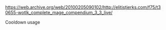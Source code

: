 https://web.archive.org/web/20100205090102/http://elitistjerks.com/f75/t30655-wotlk_complete_mage_compendium_3_3_live/

Cooldown usage
